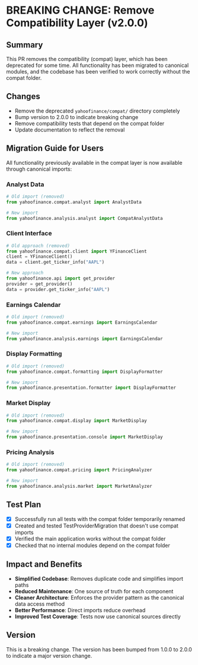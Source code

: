 # BREAKING CHANGE: Remove Compatibility Layer (v2.0.0)

## Summary
This PR removes the compatibility (compat) layer, which has been deprecated for some time. All functionality has been migrated to canonical modules, and the codebase has been verified to work correctly without the compat folder.

## Changes
- Remove the deprecated `yahoofinance/compat/` directory completely
- Bump version to 2.0.0 to indicate breaking change
- Remove compatibility tests that depend on the compat folder
- Update documentation to reflect the removal

## Migration Guide for Users
All functionality previously available in the compat layer is now available through canonical imports:

### Analyst Data
```python
# Old import (removed)
from yahoofinance.compat.analyst import AnalystData

# New import
from yahoofinance.analysis.analyst import CompatAnalystData
```

### Client Interface
```python
# Old approach (removed)
from yahoofinance.compat.client import YFinanceClient
client = YFinanceClient()
data = client.get_ticker_info("AAPL")

# New approach
from yahoofinance.api import get_provider
provider = get_provider()
data = provider.get_ticker_info("AAPL")
```

### Earnings Calendar
```python
# Old import (removed)
from yahoofinance.compat.earnings import EarningsCalendar

# New import
from yahoofinance.analysis.earnings import EarningsCalendar
```

### Display Formatting
```python
# Old import (removed)
from yahoofinance.compat.formatting import DisplayFormatter

# New import
from yahoofinance.presentation.formatter import DisplayFormatter
```

### Market Display
```python
# Old import (removed)
from yahoofinance.compat.display import MarketDisplay

# New import
from yahoofinance.presentation.console import MarketDisplay
```

### Pricing Analysis
```python
# Old import (removed)
from yahoofinance.compat.pricing import PricingAnalyzer

# New import
from yahoofinance.analysis.market import MarketAnalyzer
```

## Test Plan
- [x] Successfully run all tests with the compat folder temporarily renamed
- [x] Created and tested TestProviderMigration that doesn't use compat imports
- [x] Verified the main application works without the compat folder
- [x] Checked that no internal modules depend on the compat folder

## Impact and Benefits
- **Simplified Codebase**: Removes duplicate code and simplifies import paths
- **Reduced Maintenance**: One source of truth for each component
- **Cleaner Architecture**: Enforces the provider pattern as the canonical data access method
- **Better Performance**: Direct imports reduce overhead
- **Improved Test Coverage**: Tests now use canonical sources directly

## Version
This is a breaking change. The version has been bumped from 1.0.0 to 2.0.0 to indicate a major version change.